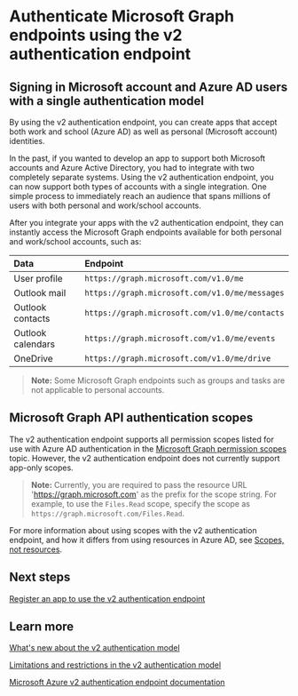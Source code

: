 ﻿# Authenticate Microsoft Graph endpoints using the v2 authentication endpoint


<!--
### Preview documentation
There are features and functionality of the converged authentication model that are not yet supported in the public preview period. You should be aware of them if you are building applications during the public preview. For more information, see [Limitations and restrictions of the converged authentication model preview](https://azure.microsoft.com/en-us/documentation/articles/active-directory-v2-limitations/).
-->

## Signing in Microsoft account and Azure AD users with a single authentication model

By using the v2 authentication endpoint, you can create apps that accept both work and school (Azure AD) as well as personal (Microsoft account) identities.

In the past, if you wanted to develop an app to support both Microsoft accounts and Azure Active Directory, you had to integrate with two completely separate systems. Using the v2 authentication endpoint, you can now support both types of accounts with a single integration. One simple process to immediately reach an audience that spans millions of users with both personal and work/school accounts.   

After you integrate your apps with the v2 authentication endpoint, they can instantly access the Microsoft Graph endpoints available for both personal and work/school accounts, such as: 

| Data              | Endpoint                                       |
|:------------------|:-----------------------------------------------|
| User profile      | `https://graph.microsoft.com/v1.0/me`          |
| Outlook mail      | `https://graph.microsoft.com/v1.0/me/messages` |
| Outlook contacts  | `https://graph.microsoft.com/v1.0/me/contacts` |
| Outlook calendars | `https://graph.microsoft.com/v1.0/me/events`   |
| OneDrive          | `https://graph.microsoft.com/v1.0/me/drive`    |

 >**Note:** Some Microsoft Graph endpoints such as groups and tasks are not applicable to personal accounts.  

## Microsoft Graph API authentication scopes

The v2 authentication endpoint supports all permission scopes listed for use with Azure AD authentication in the [Microsoft Graph permission scopes](permission_scopes.md) topic. However, the v2 authentication endpoint does not currently support app-only scopes.

>**Note:** Currently, you are required to pass the resource URL 'https://graph.microsoft.com' as the prefix for the scope string. For example, to use the `Files.Read` scope, specify the scope as `https://graph.microsoft.com/Files.Read`.

For more information about using scopes with the v2 authentication endpoint, and how it differs from using resources in Azure AD, see [Scopes, not resources](https://azure.microsoft.com/en-us/documentation/articles/active-directory-v2-compare/#scopes-not-resources).

<!--
The table below lists the authentication scopes to use with the converged authentication model preview. For more information about using scopes with the converged authentication model, and how it differs from using resources in Azure AD, see [Scopes, not resources](https://azure.microsoft.com/en-us/documentation/articles/active-directory-v2-compare/#scopes-not-resources).


| **Scope**             | **Permission**                        | **Description**                                                                                                                                         |
|:----------------------|:--------------------------------------|:--------------------------------------------------------------------------------------------------------------------------------------------------------|
| `User.Read`           | Enable sign-in and read user profile  | Allows users to sign-in to the app, and allows the app to read the profile. It also allow the app to read basic company information of signed-in users. |
| `User.ReadWrite`      | Read and write access to user profile | Allows the app to read the profile of signed-in users, and to update profile information on behalf of signed-in users.                                  |
| `Mail.Read`           | Read user mail                        | Allows this app to read messages in user mailboxes.                                                                                                     |
| `Mail.ReadWrite`      | Read and write access to user mail    | Allows the app to read, update, create, and delete messages in user mailboxes.                                                                          |
| `Mail.Send`           | Send mail as a user                   | Allows the app to send messages as users in the organization.                                                                                           |
| `Contacts.Read`       | Read user contacts                    | Allows the app to read user contacts.                                                                                                                   |
| `Contacts.ReadWrite`  | Have full access to user contacts     | Allows the app to read, update, create and delete user contacts.                                                                                        |
| `Calendars.Read`      | Read user calendars                   | Allows the app to read events in user calendars.                                                                                                        |
| `Calendars.ReadWrite` | Have full access to user calendars    | Allows the app to read, update, create, and delete events in user calendars.                                                                            |
| `Files.Read`          | Read users' files                     | Allows the application to read the current user's files.                                                                                                |
| `Files.ReadWrite`     | Edit or delete users' files           | Allows the app to edit or delete the current user's files.                                                                                              |
| `openid`              | Sign users in                         | Allows users to sign in to the app and allows the app to see basic user profile information.                                                            |
| `offline_access`      | Read and write user's information     | Allows the app to see and update user's data, even when the user is not actively using the app.                                                         |

**Note**: currently it is required to pass the resource url of 'https://graph.microsoft.com' as prefix for the scope string. For example, to use the `Files.Read` scope you would specify the scope as `https://graph.microsoft.com/Files.Read`.
-->


## Next steps

[Register an app to use the v2 authentication endpoint](https://azure.microsoft.com/en-us/documentation/articles/active-directory-v2-app-registration/)

## Learn more

[What's new about the v2 authentication model](https://azure.microsoft.com/en-us/documentation/articles/active-directory-v2-compare)

[Limitations and restrictions in the v2 authentication model](https://azure.microsoft.com/en-us/documentation/articles/active-directory-v2-limitations/)

[Microsoft Azure v2 authentication endpoint documentation](https://azure.microsoft.com/en-us/documentation/articles/?service=active-directory&term=app+model+v2.0)


<!-- {
  "type": "#page.annotation",
  "description": "The v2 authentication endpoint enables you to create apps that accept both work and school (Azure AD) as well as personal (Microsoft account) identities.",
  "tocPath": "Authorization/v2 auth endpoint",
  "apiVersion": "",
  "section": "documentation",
  "canonicalURL": ""
} -->
